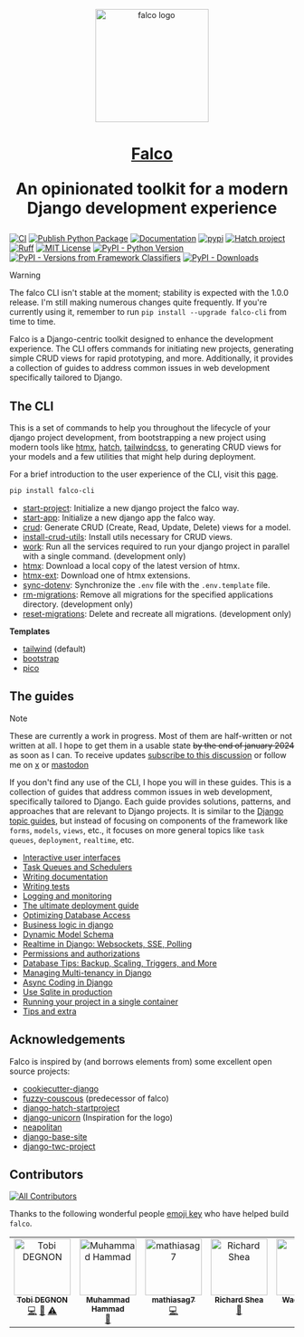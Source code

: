 <p align="center">
  <a href="https://falco.oluwatobi.dev/"><img src="https://raw.githubusercontent.com/Tobi-De/falco/main/assets/falco-logo.svg" alt="falco logo" height="200"/></a>
</p>

<h1 align="center">
  <a href="https://falco.oluwatobi.dev">Falco</a>
  <p>An opinionated toolkit for a modern Django development experience</p>
</h1>

[![CI](https://github.com/Tobi-De/falco/actions/workflows/ci.yml/badge.svg)](https://github.com/Tobi-De/falco/actions/workflows/ci.yml)
[![Publish Python Package](https://github.com/Tobi-De/falco/actions/workflows/publish.yml/badge.svg)](https://github.com/Tobi-De/falco/actions/workflows/publish.yml)
[![Documentation](https://readthedocs.org/projects/falco-cli/badge/?version=latest&style=flat)](https://beta.readthedocs.org/projects/falco-cli/builds/?version=latest)
[![pypi](https://badge.fury.io/py/falco-cli.svg)](https://pypi.org/project/falco-cli/)
[![Hatch project](https://img.shields.io/badge/%F0%9F%A5%9A-Hatch-4051b5.svg)](https://github.com/pypa/hatch)
[![Ruff](https://img.shields.io/endpoint?url=https://raw.githubusercontent.com/astral-sh/ruff/main/assets/badge/v2.json)](https://github.com/astral-sh/ruff)
[![MIT License](https://img.shields.io/badge/license-MIT-blue.svg)](https://github.com/Tobi-De/falco/blob/main/LICENSE)
[![PyPI - Python Version](https://img.shields.io/pypi/pyversions/falco-cli)](https://pypi.org/project/falco-cli/)
[![PyPI - Versions from Framework Classifiers](https://img.shields.io/pypi/frameworkversions/django/falco-cli)](https://pypi.org/project/falco-cli/)
[![PyPI - Downloads](https://img.shields.io/pypi/dm/falco-cli)](https://pypistats.org/packages/falco-cli)

> [!WARNING]
> The falco CLI isn't stable at the moment; stability is expected with the 1.0.0 release. I'm still making numerous changes quite frequently. If you're currently using it, remember to run `pip install --upgrade falco-cli` from time to time.

Falco is a Django-centric toolkit designed to enhance the development experience. The CLI offers commands for initiating new projects, generating simple CRUD views for rapid prototyping, and more. Additionally, it provides a collection of guides to address common issues in web development specifically tailored to Django.

<!-- [![Read the full documentation](https://img.shields.io/badge/Read%20The%20full%20Documentation-blue?style=for-the-badge&logo=ReadTheDocs)](https://falco.oluwatobi.dev) -->


## The CLI

This is a set of commands to help you throughout the lifecycle of your django project development, from bootstrapping a new project using modern tools like [htmx](https://htmx.org), [hatch](https://github.com/pypa/hatch), [tailwindcss](https://tailwindcss.com/), to generating CRUD views for your models and a few utilities that might help during deployment.

For a brief introduction to the user experience of the CLI, visit this [page](https://falco.oluwatobi.dev/the_cli/usage.html).
<!-- [![The CLI full documentation](https://img.shields.io/badge/Read%20The%20CLI%20Documentation-blue?style=for-the-badge&logo=ReadTheDocs)](https://falco.oluwatobi.dev/the_cli/) -->


```sh
pip install falco-cli
```

- [start-project](https://falco.oluwatobi.dev/the_cli/start_project/index.html): Initialize a new django project the falco way.
- [start-app](https://falco.oluwatobi.dev/the_cli/start_app.html): Initialize a new django app the falco way.
- [crud](https://falco.oluwatobi.dev/the_cli/crud.html): Generate CRUD (Create, Read, Update, Delete) views for a model.
- [install-crud-utils](https://falco.oluwatobi.dev/the_cli/crud.html#install-crud-utils): Install utils necessary for CRUD views.
- [work](https://falco.oluwatobi.dev/the_cli/work.html): Run all the services required to run your django project in parallel with a single command. (development only)
- [htmx](https://falco.oluwatobi.dev/the_cli/htmx.html): Download a local copy of the latest version of htmx.
- [htmx-ext](https://falco.oluwatobi.dev/the_cli/htmx.html#falco-htmx-ext): Download one of htmx extensions.
- [sync-dotenv](https://falco.oluwatobi.dev/the_cli/sync_dotenv.html): Synchronize the `.env` file with the `.env.template` file.
- [rm-migrations](https://falco.oluwatobi.dev/the_cli/migrations.html): Remove all migrations for the specified applications directory. (development only)
- [reset-migrations](https://falco.oluwatobi.dev/the_cli/migrations.html#reset-migrations): Delete and recreate all migrations. (development only)


**Templates**

- [tailwind](https://github.com/Tobi-De/falco_blueprint_basic) (default)
- [bootstrap](https://github.com/Tobi-De/falco_blueprint_basic_bootstrap)
- [pico](https://github.com/Tobi-De/falco_blueprint_basic_pico)

## The guides

> [!NOTE]
> These are currently a work in progress. Most of them are half-written or not written at all. I hope
> to get them in a usable state ~~by the end of january 2024~~ as soon as I can. To receive updates [subscribe to this discussion](https://github.com/Tobi-De/falco/discussions/39) or
> follow me on [x](https://twitter.com/tobidegnon) or [mastodon](https://fosstodon.org/@tobide)

If you don't find any use of the CLI, I hope you will in these guides. This is a collection of guides that address common issues in web development, specifically tailored to Django. Each guide provides solutions, patterns, and approaches that are relevant to Django projects. It is similar to the [Django topic guides](https://docs.djangoproject.com/en/5.0/topics/), but instead of focusing on components of the framework like `forms`, `models`, `views`, etc., it focuses on more general topics like `task queues`, `deployment`, `realtime`, etc.

<!--
[![The full Guides](https://img.shields.io/badge/Read%20The%20Full%20Guides-blue?style=for-the-badge&logo=ReadTheDocs)](https://falco.oluwatobi.dev/guides/) -->


<!-- GUIDES-LIST:START -->
- [Interactive user interfaces](https://falco.oluwatobi.dev/guides/interactive_user_interfaces.html)
- [Task Queues and Schedulers](https://falco.oluwatobi.dev/guides/task_queues_and_schedulers.html)
- [Writing documentation](https://falco.oluwatobi.dev/guides/writing_documentation.html)
- [Writing tests](https://falco.oluwatobi.dev/guides/writing_tests.html)
- [Logging and monitoring](https://falco.oluwatobi.dev/guides/logging_and_monitoring.html)
- [The ultimate deployment guide](https://falco.oluwatobi.dev/guides/deployment.html)
- [Optimizing Database Access](https://falco.oluwatobi.dev/guides/optimizing_database_access.html)
- [Business logic in django](https://falco.oluwatobi.dev/guides/avoiding_god_models.html)
- [Dynamic Model Schema](https://falco.oluwatobi.dev/guides/dynamic_model_schema.html)
- [Realtime in Django: Websockets, SSE, Polling](https://falco.oluwatobi.dev/guides/realtime.html)
- [Permissions and authorizations](https://falco.oluwatobi.dev/guides/permissions_and_authorization.html)
- [Database Tips: Backup, Scaling, Triggers, and More](https://falco.oluwatobi.dev/guides/database_tips.html)
- [Managing Multi-tenancy in Django](https://falco.oluwatobi.dev/guides/multitenancy.html)
- [Async Coding in Django](https://falco.oluwatobi.dev/guides/writing_async_code.html)
- [Use Sqlite in production](https://falco.oluwatobi.dev/guides/use_sqlite_in_production.html)
- [Running your project in a single container](https://falco.oluwatobi.dev/guides/running_project_in_a_container.html)
- [Tips and extra](https://falco.oluwatobi.dev/guides/tips_and_extra.html)
<!-- GUIDES-LIST:END -->

## Acknowledgements

Falco is inspired by (and borrows elements from) some excellent open source projects:

- [cookiecutter-django](https://github.com/cookiecutter/cookiecutter-django)
- [fuzzy-couscous](https://github.com/Tobi-De/fuzzy-couscous) (predecessor of falco)
- [django-hatch-startproject](https://github.com/oliverandrich/django-hatch-startproject)
- [django-unicorn](https://github.com/adamghill/django-unicorn) (Inspiration for the logo)
- [neapolitan](https://github.com/carltongibson/neapolitan)
- [django-base-site](https://github.com/epicserve/django-base-site)
- [django-twc-project](https://github.com/westerveltco/django-twc-project)

## Contributors
<!-- ALL-CONTRIBUTORS-BADGE:START - Do not remove or modify this section -->
[![All Contributors](https://img.shields.io/badge/all_contributors-7-orange.svg?style=flat-square)](#contributors-)
<!-- ALL-CONTRIBUTORS-BADGE:END -->

<!-- contributors:start -->
Thanks to the following wonderful people [emoji key](https://allcontributors.org/docs/en/emoji-key) who have helped build `falco`.

<!-- ALL-CONTRIBUTORS-LIST:START - Do not remove or modify this section -->
<!-- prettier-ignore-start -->
<!-- markdownlint-disable -->
<table>
  <tbody>
    <tr>
      <td align="center" valign="top" width="14.28%"><a href="http://oluwatobi.dev"><img src="https://avatars.githubusercontent.com/u/40334729?v=4?s=100" width="100px;" alt="Tobi DEGNON"/><br /><sub><b>Tobi DEGNON</b></sub></a><br /><a href="https://github.com/Tobi-De/falco/commits?author=Tobi-De" title="Code">💻</a> <a href="https://github.com/Tobi-De/falco/commits?author=Tobi-De" title="Documentation">📖</a> <a href="https://github.com/Tobi-De/falco/commits?author=Tobi-De" title="Tests">⚠️</a></td>
      <td align="center" valign="top" width="14.28%"><a href="https://github.com/hammadarshad1"><img src="https://avatars.githubusercontent.com/u/45298916?v=4?s=100" width="100px;" alt="Muhammad Hammad"/><br /><sub><b>Muhammad Hammad</b></sub></a><br /><a href="#ideas-hammadarshad1" title="Ideas, Planning, & Feedback">🤔</a></td>
      <td align="center" valign="top" width="14.28%"><a href="https://github.com/mathiasag7"><img src="https://avatars.githubusercontent.com/u/50689712?v=4?s=100" width="100px;" alt="mathiasag7"/><br /><sub><b>mathiasag7</b></sub></a><br /><a href="https://github.com/Tobi-De/falco/commits?author=mathiasag7" title="Code">💻</a></td>
      <td align="center" valign="top" width="14.28%"><a href="http://mainlydata.kubadev.com"><img src="https://avatars.githubusercontent.com/u/403435?v=4?s=100" width="100px;" alt="Richard Shea"/><br /><sub><b>Richard Shea</b></sub></a><br /><a href="https://github.com/Tobi-De/falco/commits?author=shearichard" title="Documentation">📖</a></td>
      <td align="center" valign="top" width="14.28%"><a href="https://lexumsoft.com/"><img src="https://avatars.githubusercontent.com/u/96701299?v=4?s=100" width="100px;" alt="Waqar Khan"/><br /><sub><b>Waqar Khan</b></sub></a><br /><a href="https://github.com/Tobi-De/falco/commits?author=786raees" title="Code">💻</a></td>
      <td align="center" valign="top" width="14.28%"><a href="https://github.com/tissieres"><img src="https://avatars.githubusercontent.com/u/2410978?v=4?s=100" width="100px;" alt="tissieres"/><br /><sub><b>tissieres</b></sub></a><br /><a href="#financial-tissieres" title="Financial">💵</a></td>
      <td align="center" valign="top" width="14.28%"><a href="https://lepture.com"><img src="https://avatars.githubusercontent.com/u/290496?v=4?s=100" width="100px;" alt="Hsiaoming Yang"/><br /><sub><b>Hsiaoming Yang</b></sub></a><br /><a href="https://github.com/Tobi-De/falco/issues?q=author%3Alepture" title="Bug reports">🐛</a></td>
    </tr>
  </tbody>
</table>

<!-- markdownlint-restore -->
<!-- prettier-ignore-end -->

<!-- ALL-CONTRIBUTORS-LIST:END -->
<!-- prettier-ignore-start -->
<!-- markdownlint-disable -->

<!-- markdownlint-restore -->
<!-- prettier-ignore-end -->

<!-- ALL-CONTRIBUTORS-LIST:END -->
<!-- contributors:end -->
